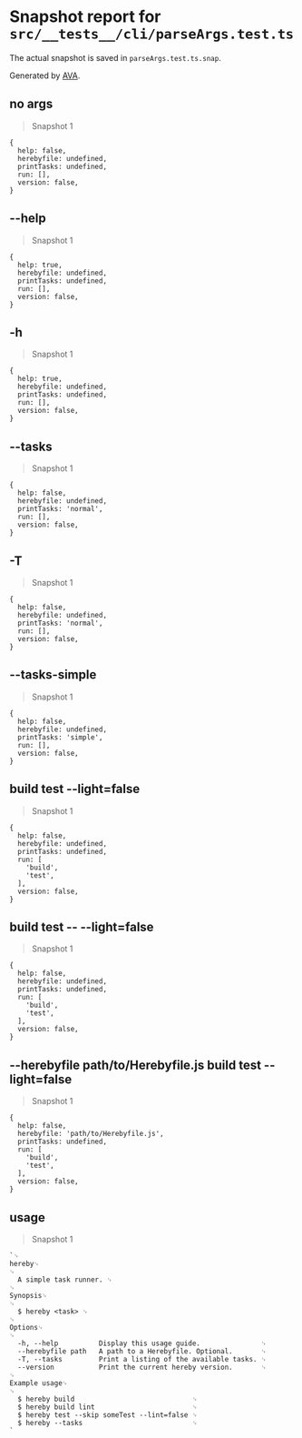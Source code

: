 # Snapshot report for `src/__tests__/cli/parseArgs.test.ts`

The actual snapshot is saved in `parseArgs.test.ts.snap`.

Generated by [AVA](https://avajs.dev).

## no args

> Snapshot 1

    {
      help: false,
      herebyfile: undefined,
      printTasks: undefined,
      run: [],
      version: false,
    }

## --help

> Snapshot 1

    {
      help: true,
      herebyfile: undefined,
      printTasks: undefined,
      run: [],
      version: false,
    }

## -h

> Snapshot 1

    {
      help: true,
      herebyfile: undefined,
      printTasks: undefined,
      run: [],
      version: false,
    }

## --tasks

> Snapshot 1

    {
      help: false,
      herebyfile: undefined,
      printTasks: 'normal',
      run: [],
      version: false,
    }

## -T

> Snapshot 1

    {
      help: false,
      herebyfile: undefined,
      printTasks: 'normal',
      run: [],
      version: false,
    }

## --tasks-simple

> Snapshot 1

    {
      help: false,
      herebyfile: undefined,
      printTasks: 'simple',
      run: [],
      version: false,
    }

## build test --light=false

> Snapshot 1

    {
      help: false,
      herebyfile: undefined,
      printTasks: undefined,
      run: [
        'build',
        'test',
      ],
      version: false,
    }

## build test -- --light=false

> Snapshot 1

    {
      help: false,
      herebyfile: undefined,
      printTasks: undefined,
      run: [
        'build',
        'test',
      ],
      version: false,
    }

## --herebyfile path/to/Herebyfile.js build test --light=false

> Snapshot 1

    {
      help: false,
      herebyfile: 'path/to/Herebyfile.js',
      printTasks: undefined,
      run: [
        'build',
        'test',
      ],
      version: false,
    }

## usage

> Snapshot 1

    `␊
    hereby␊
    ␊
      A simple task runner. ␊
    ␊
    Synopsis␊
    ␊
      $ hereby <task> ␊
    ␊
    Options␊
    ␊
      -h, --help          Display this usage guide.               ␊
      --herebyfile path   A path to a Herebyfile. Optional.       ␊
      -T, --tasks         Print a listing of the available tasks. ␊
      --version           Print the current hereby version.       ␊
    ␊
    Example usage␊
    ␊
      $ hereby build                             ␊
      $ hereby build lint                        ␊
      $ hereby test --skip someTest --lint=false ␊
      $ hereby --tasks                           ␊
    `
